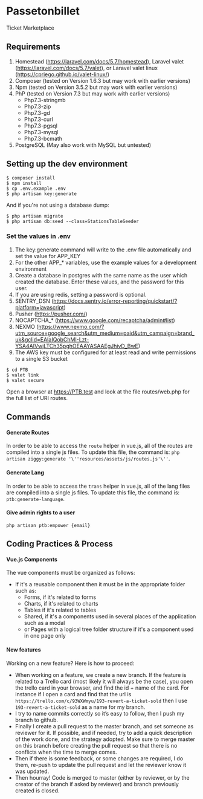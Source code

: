 # Passetonbillet
Ticket Marketplace

## Requirements
1. Homestead (https://laravel.com/docs/5.7/homestead), Laravel valet (https://laravel.com/docs/5.7/valet), or Laravel valet linux (https://cpriego.github.io/valet-linux/)
2. Composer (tested on Version 1.6.3 but may work with earlier versions)
3. Npm (tested on Version 3.5.2 but may work with earlier versions)
4. PhP (tested on Version 7.3 but may work with earlier versions)
    - Php7.3-stringmb
    - Php7.3-zip
    - Php7.3-gd
    - Php7.3-curl
    - Php7.3-pgsql
    - Php7.3-mysql
    - Php7.3-bcmath
5. PostgreSQL (May also work with MySQL but untested)

## Setting up the dev environment

```console
$ composer install
$ npm install
$ cp .env.example .env
$ php artisan key:generate
```
And if you're not using a database dump:
```console
$ php artisan migrate
$ php artisan db:seed --class=StationsTableSeeder
```
### Set the values in .env
1. The key:generate command will write to the .env file automatically
and set the value for APP_KEY 
2. For the other APP_* variables, use the example values for a development environment
3. Create a database in postgres with the same name as the user
which created the database. Enter these values, and the password for this user.
4. If you are using redis, setting a password is optional.
5. SENTRY_DSN (https://docs.sentry.io/error-reporting/quickstart/?platform=javascript)
6. Pusher (https://pusher.com/)
7. NOCAPTCHA_* (https://www.google.com/recaptcha/admin#list)
8. NEXMO (https://www.nexmo.com/?utm_source=google_search&utm_medium=paid&utm_campaign=brand_uk&gclid=EAIaIQobChMI-Lzt-YSA4AIVwjLTCh35pghOEAAYASAAEgJhivD_BwE)
9. The AWS key must be configured for at least read and write permissions to a single S3 bucket

```console
$ cd PTB 
$ valet link
$ valet secure
```
Open a browser at https://PTB.test and look at the file routes/web.php for the full list of URI routes.

## Commands

#### Generate Routes
In order to be able to access the `route` helper in vue.js, all of the routes are compiled into a single js files. 
To update this file, the command is: `php artisan ziggy:generate '\''resources/assets/js/routes.js'\''`.

#### Generate Lang
In order to be able to access the `trans` helper in vue.js, all of the lang files are compiled into a single js files. 
To update this file, the command is: `ptb:generate-language`.

#### Give admin rights to a user
`php artisan ptb:empower {email}`

## Coding Practices & Process

#### Vue.js Components
The vue components must be organized as follows:
- If it's a reusable component then it must be in the appropriate folder such as:
    - Forms, if it's related to forms
    - Charts, if it's related to charts
    - Tables if it's related to tables
    - Shared, if it's a components used in several places of the application such as a modal
    - or Pages with a logical tree folder structure if it's a component used in one page only  

#### New features
Working on a new feature? Here is how to proceed:
* When working on a feature, we create a new branch. If the feature is related to a Trello card (most likely it will always be the case), you open the trello card in your browser, and find the id + name of the card. For instance if I open a card and find that the url is `https://trello.com/c/93WXWmyu/193-revert-a-ticket-sold` then I use `193-revert-a-ticket-sold` as a name for my branch.
* I try to name commits correctly so it’s easy to follow, then I push my branch to github.
* Finally I create a pull request to the master branch, and set someone as reviewer for it. If possible, and if needed, try to add a quick description of the work done, and the strategy adopted. Make sure to merge master on this branch before creating the pull request so that there is no conflicts when the time to merge comes.
* Then if there is some feedback, or some changes are required, I do them, re-push to update the pull request and let the reviewer know it was updated.
* Then hourray! Code is merged to master (either by reviewer, or by the creator of the branch if asked by reviewer) and branch previously created is closed.
